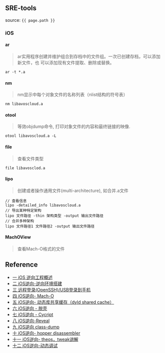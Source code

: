 ## SRE-tools
source: `{{ page.path }}`

### iOS

#### ar

> ar实用程序创建并维护组合到存档中的文件组。一次已创建存档，可以添加新文件，也
> 可以添加现有文件提取、删除或替换。

    ar -t *.a

#### nm

> nm显示中每个对象文件的名称列表（nlist结构的符号表）

    nm libavoscloud.a

#### otool

> 等效objdump命令, 打印对象文件的内容和最终链接的映像. 

    otool libavoscloud.a -L

#### file

> 查看文件类型

    file libavosclod.a

#### lipo

> 创建或者操作通用文件(multi-architecture), 如合并.a文件

    // 查看信息
    lipo -detailed_info libavoscloud.a
    // 导出某种特定架构
    lipo 文件路径 -thin 架构类型 -output 输出文件路径
    // 合并多种架构
    lipo 文件路径1 文件路径2 -output 输出文件路径

#### MachOView

> 查看Mach-O格式的文件

## Reference

* [一 iOS 逆向工程概述](https://www.jianshu.com/p/209bd8a771c3)
* [二 iOS逆向-逆向环境搭建](https://www.jianshu.com/p/df9be327a701)
* [三 远程登录(OpenSSH)/USB登录到手机](https://www.jianshu.com/p/4b85419d92b5)
* [四 iOS逆向- Mach-O](https://www.jianshu.com/p/44776f7eb2dd)
* [五 iOS逆向- 动态库共享缓存（dyld shared cache）](https://www.jianshu.com/p/d225df2f1690)
* [六 iOS逆向 - 脱壳](https://www.jianshu.com/p/31f369f2dbc5)
* [七 iOS逆向 - Cycript](https://www.jianshu.com/p/143c79121c9e)
* [八 iOS逆向-Reveal](https://www.jianshu.com/p/2cf4e3392365)
* [九 iOS逆向 class-dump](https://www.jianshu.com/p/df20e4357bed)
* [十 iOS逆向- hopper disassembler](https://www.jianshu.com/p/20077ceb2f75)
* [十一 iOS逆向- theos，tweak讲解](https://www.jianshu.com/p/4343f1703616)
* [十二 iOS逆向-动态调试](https://www.jianshu.com/p/105761cc45aa)

